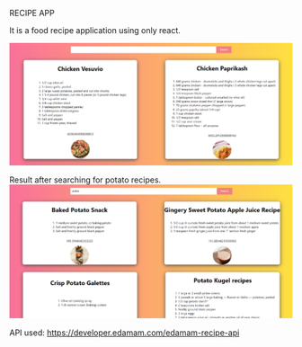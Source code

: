 RECIPE APP

It is a food recipe application using only react.

![](screenshots/home.png)

Result after searching for potato recipes.
![](screenshots/search.png)


API used: https://developer.edamam.com/edamam-recipe-api
